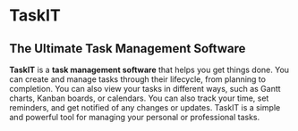# TaskIT
 ## The Ultimate Task Management Software

**TaskIT** is a **task management software** that helps you get things done.
You can create and manage tasks through their lifecycle, from planning to completion. You can also view your tasks in different ways, such as Gantt charts, Kanban boards, or calendars. You can also track your time, set reminders, and get notified of any changes or updates. TaskIT is a simple and powerful tool for managing your personal or professional tasks.